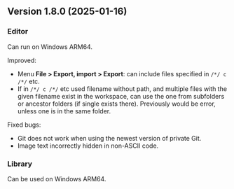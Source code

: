 ## Version 1.8.0 (2025-01-16)

### Editor
Can run on Windows ARM64.

Improved:
- Menu **File > Export, import > Export**: can include files specified in `/*/ c /*/` etc.
- If in `/*/ c /*/` etc used filename without path, and multiple files with the given filename exist in the workspace, can use the one from subfolders or ancestor folders (if single exists there). Previously would be error, unless one is in the same folder.

Fixed bugs:
- Git does not work when using the newest version of private Git.
- Image text incorrectly hidden in non-ASCII code.

### Library
Can be used on Windows ARM64.
